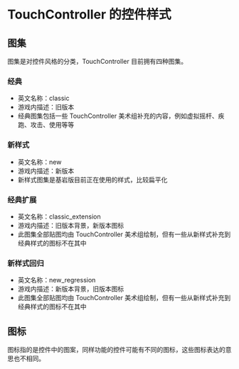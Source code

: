 # TouchController 的控件样式

## 图集

图集是对控件风格的分类，TouchController 目前拥有四种图集。

### 经典

- 英文名称：classic
- 游戏内描述：旧版本
- 经典图集包括一些 TouchController 美术组补充的内容，例如虚拟摇杆、疾跑、攻击、使用等等

### 新样式

- 英文名称：new
- 游戏内描述：新版本
- 新样式图集是基岩版目前正在使用的样式，比较扁平化

### 经典扩展

- 英文名称：classic_extension
- 游戏内描述：旧版本背景，新版本图标
- 此图集全部贴图均由 TouchController 美术组绘制，但有一些从新样式补充到经典样式的图标不在其中

### 新样式回归

- 英文名称：new_regression
- 游戏内描述：新版本背景，旧版本图标
- 此图集全部贴图均由 TouchController 美术组绘制，但有一些从新样式补充到经典样式的图标不在其中

## 图标

图标指的是控件中的图案，同样功能的控件可能有不同的图标，这些图标表达的意思也不相同。
